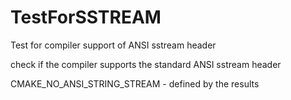   

# TestForSSTREAM  
Test for compiler support of ANSI sstream header  

check if the compiler supports the standard ANSI sstream header  

CMAKE_NO_ANSI_STRING_STREAM - defined by the results

  

